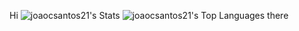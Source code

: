 Hi 
![joaocsantos21's Stats](https://github-readme-stats.vercel.app/api?username=joaocsantos21&theme=dracula&show_icons=true&hide_border=true&count_private=true)
![joaocsantos21's Top Languages](https://github-readme-stats.vercel.app/api/top-langs/?username=joaocsantos21&theme=dracula&show_icons=true&hide_border=true&layout=compact)
there
